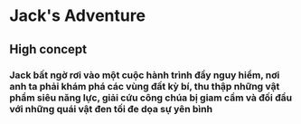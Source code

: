 # Jack's Adventure
## High concept
### Jack bất ngờ rơi vào một cuộc hành trình đầy nguy hiểm, nơi anh ta phải khám phá các vùng đất kỳ bí, thu thập những vật phẩm siêu năng lực, giải cứu công chúa bị giam cầm và đối đầu với những quái vật đen tối đe dọa sự yên bình
